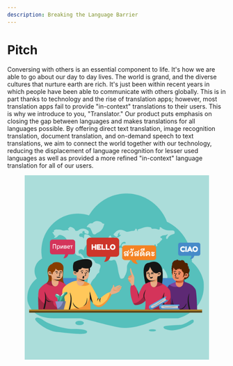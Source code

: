 ```yaml
---
description: Breaking the Language Barrier
---
```


# Pitch

Conversing with others is an essential component to life. It's how we are able to go about our day to day lives. The world is grand, and the diverse cultures that nurture earth are rich. It's just been within recent years in which people have been able to communicate with others globally. This is in part thanks to technology and the rise of translation apps; however, most translation apps fail to provide "in-context" translations to their users. This is why we introduce to you, "Translator." Our product puts emphasis on closing the gap between languages and makes translations for all languages possible. By offering direct text translation, image recognition translation, document translation, and on-demand speech to text translations, we aim to connect the world together with our technology, reducing the displacement of language recognition for lesser used languages as well as provided a more refined "in-context" language translation for all of our users.&#x20;

<figure><img src=".gitbook/assets/four-people-greeting-each-other-in-different-languages-free-vector.jpeg" alt=""><figcaption></figcaption></figure>
